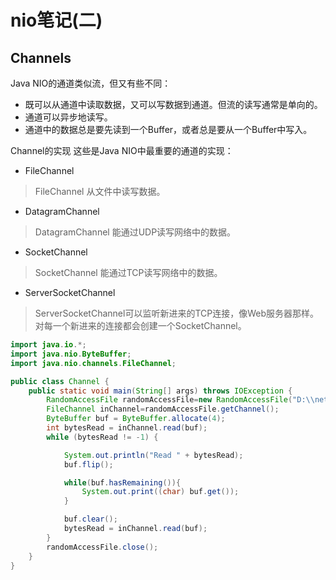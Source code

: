 # nio笔记(二)
## Channels

Java NIO的通道类似流，但又有些不同：

* 既可以从通道中读取数据，又可以写数据到通道。但流的读写通常是单向的。
* 通道可以异步地读写。
* 通道中的数据总是要先读到一个Buffer，或者总是要从一个Buffer中写入。

Channel的实现
这些是Java NIO中最重要的通道的实现：

* FileChannel
> FileChannel 从文件中读写数据。
* DatagramChannel
> DatagramChannel 能通过UDP读写网络中的数据。
* SocketChannel
> SocketChannel 能通过TCP读写网络中的数据。
* ServerSocketChannel
> ServerSocketChannel可以监听新进来的TCP连接，像Web服务器那样。对每一个新进来的连接都会创建一个SocketChannel。

```java
import java.io.*;
import java.nio.ByteBuffer;
import java.nio.channels.FileChannel;

public class Channel {
    public static void main(String[] args) throws IOException {
        RandomAccessFile randomAccessFile=new RandomAccessFile("D:\\netty-study\\src\\main\\resources\\static\\channelTxt.txt","rw");
        FileChannel inChannel=randomAccessFile.getChannel();
        ByteBuffer buf = ByteBuffer.allocate(4);
        int bytesRead = inChannel.read(buf);
        while (bytesRead != -1) {

            System.out.println("Read " + bytesRead);
            buf.flip();

            while(buf.hasRemaining()){
                System.out.print((char) buf.get());
            }

            buf.clear();
            bytesRead = inChannel.read(buf);
        }
        randomAccessFile.close();
    }
}

```
